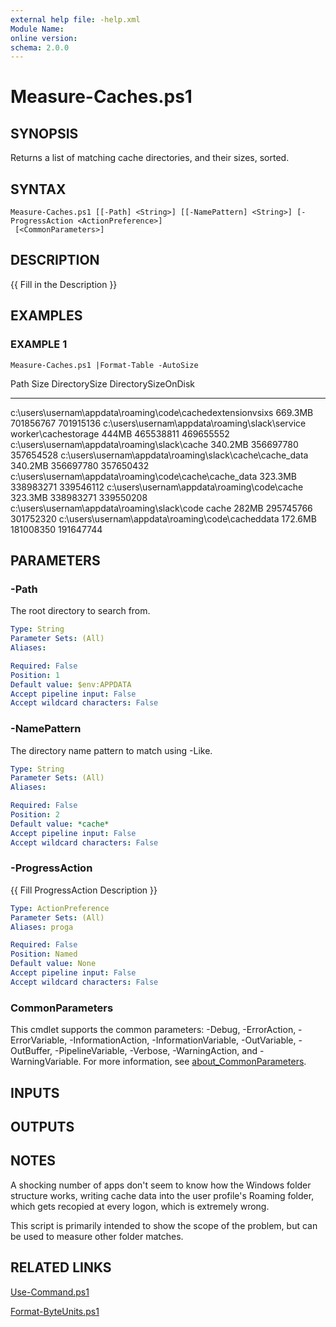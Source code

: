 ```yaml
---
external help file: -help.xml
Module Name:
online version:
schema: 2.0.0
---
```


# Measure-Caches.ps1

## SYNOPSIS
Returns a list of matching cache directories, and their sizes, sorted.

## SYNTAX

```
Measure-Caches.ps1 [[-Path] <String>] [[-NamePattern] <String>] [-ProgressAction <ActionPreference>]
 [<CommonParameters>]
```

## DESCRIPTION
{{ Fill in the Description }}

## EXAMPLES

### EXAMPLE 1
```
Measure-Caches.ps1 |Format-Table -AutoSize
```

Path                                                                Size    DirectorySize DirectorySizeOnDisk
----                                                                ----    ------------- -------------------
c:\users\usernam\appdata\roaming\code\cachedextensionvsixs          669.3MB     701856767           701915136
c:\users\usernam\appdata\roaming\slack\service worker\cachestorage  444MB       465538811           469655552
c:\users\usernam\appdata\roaming\slack\cache                        340.2MB     356697780           357654528
c:\users\usernam\appdata\roaming\slack\cache\cache_data             340.2MB     356697780           357650432
c:\users\usernam\appdata\roaming\code\cache\cache_data              323.3MB     338983271           339546112
c:\users\usernam\appdata\roaming\code\cache                         323.3MB     338983271           339550208
c:\users\usernam\appdata\roaming\slack\code cache                   282MB       295745766           301752320
c:\users\usernam\appdata\roaming\code\cacheddata                    172.6MB     181008350           191647744

## PARAMETERS

### -Path
The root directory to search from.

```yaml
Type: String
Parameter Sets: (All)
Aliases:

Required: False
Position: 1
Default value: $env:APPDATA
Accept pipeline input: False
Accept wildcard characters: False
```

### -NamePattern
The directory name pattern to match using -Like.

```yaml
Type: String
Parameter Sets: (All)
Aliases:

Required: False
Position: 2
Default value: *cache*
Accept pipeline input: False
Accept wildcard characters: False
```

### -ProgressAction
{{ Fill ProgressAction Description }}

```yaml
Type: ActionPreference
Parameter Sets: (All)
Aliases: proga

Required: False
Position: Named
Default value: None
Accept pipeline input: False
Accept wildcard characters: False
```

### CommonParameters
This cmdlet supports the common parameters: -Debug, -ErrorAction, -ErrorVariable, -InformationAction, -InformationVariable, -OutVariable, -OutBuffer, -PipelineVariable, -Verbose, -WarningAction, and -WarningVariable. For more information, see [about_CommonParameters](http://go.microsoft.com/fwlink/?LinkID=113216).

## INPUTS

## OUTPUTS

## NOTES
A shocking number of apps don't seem to know how the Windows folder structure
works, writing cache data into the user profile's Roaming folder, which gets
recopied at every logon, which is extremely wrong.

This script is primarily intended to show the scope of the problem, but can
be used to measure other folder matches.

## RELATED LINKS

[Use-Command.ps1]()

[Format-ByteUnits.ps1]()


